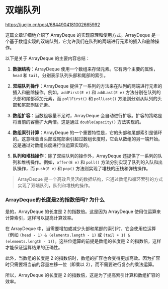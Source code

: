 # 双端队列

https://juejin.cn/post/6844904181002665992

这篇文章详细地介绍了 ArrayDeque 的实现原理和使用方式。ArrayDeque 是一个基于数组实现的双端队列，它允许我们在队列的两端进行元素的插入和删除操作。

以下是关于 ArrayDeque 的主要内容总结：

1.  **数据结构**：ArrayDeque 使用一个数组来存储元素。它有两个主要的属性，`head` 和 `tail`，分别表示队列头部和尾部的索引。
    
2.  **双端队列操作**：ArrayDeque 提供了一系列的方法来在队列的两端进行元素的插入和删除操作。例如，`addFirst(E e)` 和 `addLast(E e)` 方法分别在队列的头部和尾部添加元素，而 `pollFirst()` 和 `pollLast()` 方法则分别从队列的头部和尾部删除元素。
    
3.  **数组扩容**：当数组容量不足时，ArrayDeque 会自动进行扩容。扩容的策略是将当前的容量扩大两倍。这是通过 `doubleCapacity()` 方法实现的。
    
4.  **数组索引计算**：ArrayDeque 的一个重要特性是，它的头部和尾部索引是循环的。这意味着当头部或尾部索引超过数组长度时，它会从数组的另一端开始。这是通过对数组长度进行位运算实现的。
    
5.  **队列和堆栈操作**：除了双端队列的操作外，ArrayDeque 还提供了一系列的队列和堆栈操作。例如，`offer(E e)` 和 `poll()` 方法分别实现了队列的入队和出队操作，而 `push(E e)` 和 `pop()` 方法则实现了堆栈的压栈和弹栈操作。
    

> ArrayDeque 是一个高效且灵活的数据结构，它通过数组和循环索引的方式实现了双端队列，队列和堆栈的操作。


### ArrayDeque的长度是2的指数倍吗? 为什么

是的，ArrayDeque 的长度是 2 的指数倍。这是因为 ArrayDeque 使用位运算来计算索引，这样可以提高计算效率。

在 ArrayDeque 中，当需要增加或减少头部和尾部的索引时，它会使用位运算（例如 `(head - 1) & (elements.length - 1)` 或 `(tail + 1) & (elements.length - 1)`）。这些位运算的前提是数组的长度是 2 的指数倍，这样才能保证运算结果的正确性。

此外，当数组的长度是 2 的指数倍时，数组的扩容也会变得更加高效。因为扩容时只需要将当前的容量左移一位（即乘以 2），而不需要进行复杂的乘法运算。

所以，ArrayDeque 的长度是 2 的指数倍，这是为了提高索引计算和数组扩容的效率。